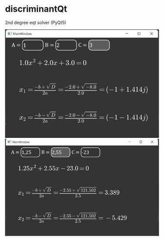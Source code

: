 # discriminantQt
2nd degree eqt solver (PyQt5)


![alt text](https://github.com/Leksar22/discriminantQt/blob/main/pics/1.png?raw=true)
![alt text](https://github.com/Leksar22/discriminantQt/blob/main/pics/2.png?raw=true)
